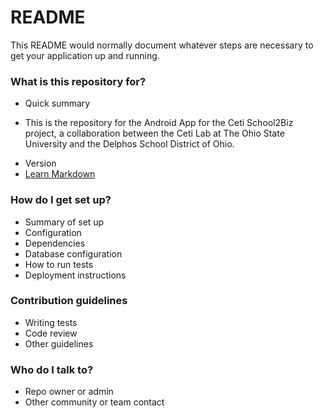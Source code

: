 # README #

This README would normally document whatever steps are necessary to get your application up and running.

### What is this repository for? ###

* Quick summary
+ This is the repository for the Android App for the Ceti School2Biz project, a collaboration between the Ceti Lab at The Ohio State University and the Delphos School District of Ohio.  
* Version
* [Learn Markdown](https://bitbucket.org/tutorials/markdowndemo)

### How do I get set up? ###

* Summary of set up
* Configuration
* Dependencies
* Database configuration
* How to run tests
* Deployment instructions

### Contribution guidelines ###

* Writing tests
* Code review
* Other guidelines

### Who do I talk to? ###

* Repo owner or admin
* Other community or team contact